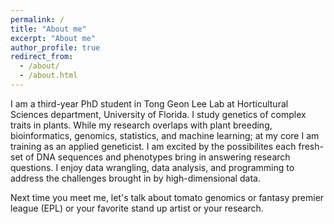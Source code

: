 ```yaml
---
permalink: /
title: "About me"
excerpt: "About me"
author_profile: true
redirect_from: 
  - /about/
  - /about.html
---
```



I am a third-year PhD student in Tong Geon Lee Lab at Horticultural Sciences department, University of Florida.
I study genetics of complex traits in plants. While my research overlaps with plant breeding, bioinformatics, genomics, statistics, and machine learning;
at my core I am training as an applied geneticist. I am excited by the possibilites each fresh-set of DNA sequences and phenotypes bring in answering research questions. I enjoy  data wrangling, data analysis, and programming to address the challenges brought in by high-dimensional data.




Next time you meet me, let's talk about tomato genomics or fantasy premier league (EPL) or your favorite stand up artist or your research.

